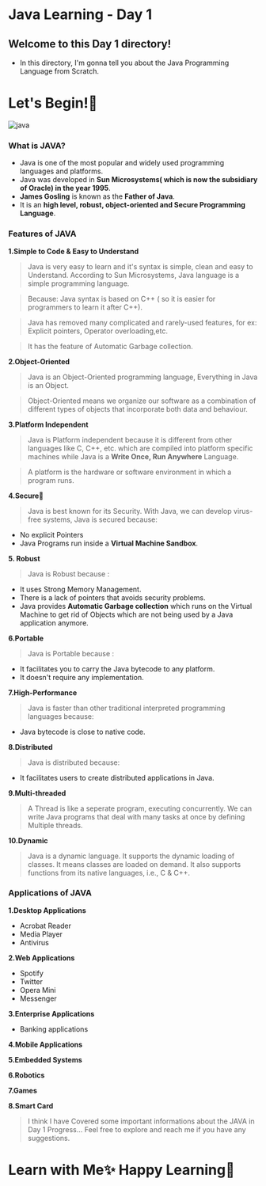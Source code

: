 # Java Learning - Day 1

## Welcome to this Day 1 directory!

- In this directory, I'm gonna tell you about the Java Programming Language from Scratch.

# Let's Begin!🚀
![java](https://github.com/123sheela/My_Journey_with_JAVA/assets/91262191/bfe57789-d365-4556-bc31-e9d3dfa31692)


### What is JAVA?

- Java is one of the most popular and widely used programming languages and platforms.
- Java was developed in **Sun Microsystems( which is now the subsidiary of Oracle) in the year 1995**.
- **James Gosling** is known as the **Father of Java**.
- It is an **high level, robust, object-oriented and Secure Programming Language**.

### Features of JAVA

**1.Simple to Code & Easy to Understand**
> Java is very easy to learn and it's syntax is simple, clean and easy to Understand. According to Sun Microsystems, Java language is a simple programming language.

> Because: Java syntax is based on C++ ( so it is easier for programmers to learn it after C++).

> Java has removed many complicated and rarely-used features, for ex: Explicit pointers, Operator overloading,etc.

> It has the feature of Automatic Garbage collection.

**2.Object-Oriented**
> Java is an Object-Oriented programming language, Everything in Java is an Object.

> Object-Oriented means we organize our software as a combination of different types of objects that incorporate both data and behaviour.

**3.Platform Independent**
> Java is Platform independent because it is different from other languages like C, C++, etc. which are compiled into platform specific machines while Java is a **Write Once, Run Anywhere** Language.

> A platform is the hardware or software environment in which a program runs.

**4.Secure🔐**
> Java is best known for its Security. With Java, we can develop virus-free systems, Java is secured because:
- No explicit Pointers
- Java Programs run inside a **Virtual Machine Sandbox**.
  
**5. Robust**
> Java is Robust because :
 - It uses Strong Memory Management.
 - There is a lack of pointers that avoids security problems.
 - Java provides **Automatic Garbage collection** which runs on the Virtual Machine to get rid of Objects which are not being used by a Java application anymore.

**6.Portable**
>Java is Portable because :
 - It facilitates you to carry the Java bytecode to any platform.
 - It doesn't require any implementation.
   
**7.High-Performance**
> Java is faster than other traditional interpreted programming languages because:
- Java bytecode is close to native code.
  
**8.Distributed**
> Java is distributed because:
- It facilitates users to create distributed applications in Java.
  
**9.Multi-threaded**
> A Thread is like a seperate program, executing concurrently. We can write Java programs that deal with many tasks at once by defining Multiple threads.

**10.Dynamic**
> Java is a dynamic language. It supports the dynamic loading of classes. It means classes are loaded on demand. It also supports functions from its native languages, i.e., C & C++.

### Applications of JAVA

**1.Desktop Applications**
- Acrobat Reader
- Media Player
- Antivirus

**2.Web Applications**
- Spotify
- Twitter
- Opera Mini
- Messenger

**3.Enterprise Applications**
- Banking applications

**4.Mobile Applications**

**5.Embedded Systems**

**6.Robotics**

**7.Games**

**8.Smart Card**

> I think I have Covered some important informations about the JAVA in Day 1 Progress...
 Feel free to explore and reach me if you have any suggestions.

# Learn with Me✨ Happy Learning🌟
